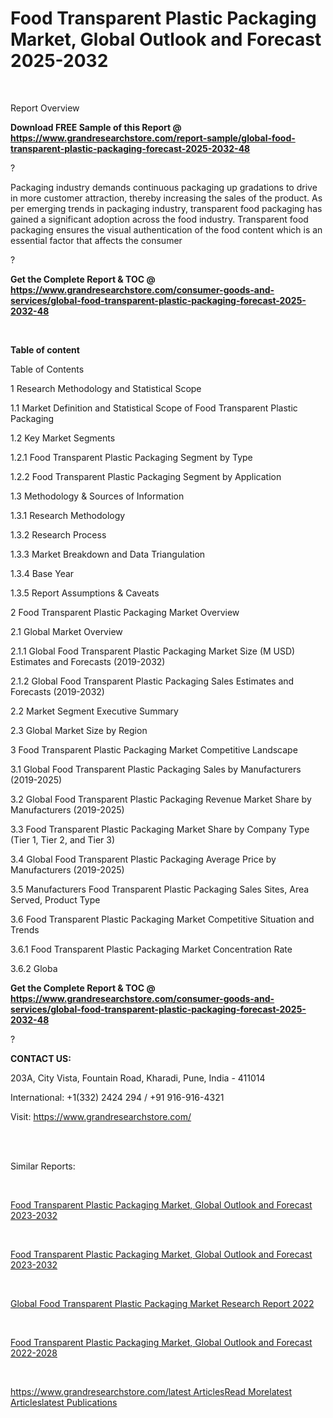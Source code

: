 <h1>Food Transparent Plastic Packaging Market, Global Outlook and Forecast 2025-2032</h1><br/><p>Report Overview</p>
 
 
 
 <div><b>Download FREE Sample of this Report @ <a href="https://www.grandresearchstore.com/report-sample/global-food-transparent-plastic-packaging-forecast-2025-2032-48">https://www.grandresearchstore.com/report-sample/global-food-transparent-plastic-packaging-forecast-2025-2032-48</a></b></div>
 
 
 
 <p>? </p>
 
 
 
 <p>Packaging industry demands continuous packaging up gradations to drive in more customer attraction, thereby increasing the sales of the product. As per emerging trends in packaging industry, transparent food packaging has gained a significant adoption across the food industry. Transparent food packaging ensures the visual authentication of the food content which is an essential factor that affects the consumer</p>
 
 
 
 <p>? </p>
 
 
 
 <div><b>Get the Complete Report & TOC @ <a href="https://www.grandresearchstore.com/consumer-goods-and-services/global-food-transparent-plastic-packaging-forecast-2025-2032-48">https://www.grandresearchstore.com/consumer-goods-and-services/global-food-transparent-plastic-packaging-forecast-2025-2032-48</a></b></div>
 
 
 
 <p><br />
 
 <b>Table of content</b></p>
 
 
 
 <p>Table of Contents<br />
 
 1 Research Methodology and Statistical Scope<br />
 
 1.1 Market Definition and Statistical Scope of Food Transparent Plastic Packaging<br />
 
 1.2 Key Market Segments<br />
 
 1.2.1 Food Transparent Plastic Packaging Segment by Type<br />
 
 1.2.2 Food Transparent Plastic Packaging Segment by Application<br />
 
 1.3 Methodology & Sources of Information<br />
 
 1.3.1 Research Methodology<br />
 
 1.3.2 Research Process<br />
 
 1.3.3 Market Breakdown and Data Triangulation<br />
 
 1.3.4 Base Year<br />
 
 1.3.5 Report Assumptions & Caveats<br />
 
 2 Food Transparent Plastic Packaging Market Overview<br />
 
 2.1 Global Market Overview<br />
 
 2.1.1 Global Food Transparent Plastic Packaging Market Size (M USD) Estimates and Forecasts (2019-2032)<br />
 
 2.1.2 Global Food Transparent Plastic Packaging Sales Estimates and Forecasts (2019-2032)<br />
 
 2.2 Market Segment Executive Summary<br />
 
 2.3 Global Market Size by Region<br />
 
 3 Food Transparent Plastic Packaging Market Competitive Landscape<br />
 
 3.1 Global Food Transparent Plastic Packaging Sales by Manufacturers (2019-2025)<br />
 
 3.2 Global Food Transparent Plastic Packaging Revenue Market Share by Manufacturers (2019-2025)<br />
 
 3.3 Food Transparent Plastic Packaging Market Share by Company Type (Tier 1, Tier 2, and Tier 3)<br />
 
 3.4 Global Food Transparent Plastic Packaging Average Price by Manufacturers (2019-2025)<br />
 
 3.5 Manufacturers Food Transparent Plastic Packaging Sales Sites, Area Served, Product Type<br />
 
 3.6 Food Transparent Plastic Packaging Market Competitive Situation and Trends<br />
 
 3.6.1 Food Transparent Plastic Packaging Market Concentration Rate<br />
 
 3.6.2 Globa</p>
 
 
 
 <div><b>Get the Complete Report & TOC @ <a href="https://www.grandresearchstore.com/consumer-goods-and-services/global-food-transparent-plastic-packaging-forecast-2025-2032-48">https://www.grandresearchstore.com/consumer-goods-and-services/global-food-transparent-plastic-packaging-forecast-2025-2032-48</a></b></div>
 
 
 
 <p>? </p>
 
 
 
 <p><b>CONTACT US:</b><br />
 
 203A, City Vista, Fountain Road, Kharadi, Pune, India - 411014<br />
 
 International: +1(332) 2424 294 / +91 916-916-4321<br />
 
 Visit: <a href="https://www.grandresearchstore.com/">https://www.grandresearchstore.com/</a><br />
 
 <br />
 
 <br />
 
 Similar Reports:<br />
 
 <br />
 
 <a href="https://www.grandresearchstore.com/consumer-goods-and-services/global-food-transparent-plastic-packaging-forecast-2023-2032-939">Food Transparent Plastic Packaging Market, Global Outlook and Forecast 2023-2032</a><br />
 
 <br />
 
 <a href="https://www.grandresearchstore.com/consumer-goods-and-services/global-food-transparent-plastic-packaging-forecast-2023-2032-333">Food Transparent Plastic Packaging Market, Global Outlook and Forecast 2023-2032</a><br />
 
 <br />
 
 <a href="https://www.grandresearchstore.com/consumer-goods-and-services/global-food-transparent-plastic-packaging-2022-429">Global Food Transparent Plastic Packaging Market Research Report 2022</a><br />
 
 <br />
 
 <a href="https://www.grandresearchstore.com/consumer-goods-and-services/global-food-transparent-plastic-packaging-forecast-2022-2028-291">Food Transparent Plastic Packaging Market, Global Outlook and Forecast 2022-2028</a><br />
 
 <br />
 
 <a href="https://gyeongbokgung.com">https://www.grandresearchstore.com/</a><a href="https://hallyeomaritime.com">latest Articles</a><a href="https://jingwansa.com">Read More</a><a href="https://nguoiviet.jp/">latest Articles</a><a href="https://www.intelmarketresearch.com/">latest Publications</a></p>